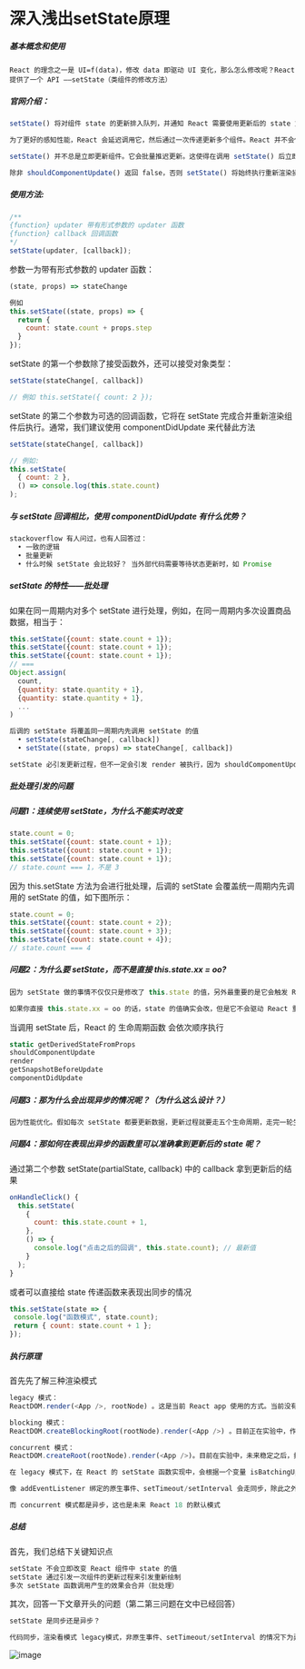 # 深入浅出setState原理
##### 基本概念和使用
```Plain Text
React 的理念之一是 UI=f(data)，修改 data 即驱动 UI 变化，那么怎么修改呢？React 提供了一个 API ——setState（类组件的修改方法）
```
##### 官网介绍：
```javascript
setState() 将对组件 state 的更新排入队列，并通知 React 需要使用更新后的 state 重新渲染此组件及其子组件。这是用于更新用户界面以响应事件处理器和处理服务器数据的主要方式

为了更好的感知性能，React 会延迟调用它，然后通过一次传递更新多个组件。React 并不会保证 state 的变更会立即生效

setState() 并不总是立即更新组件。它会批量推迟更新。这使得在调用 setState() 后立即读取 this.state 成为了隐患。为了消除隐患，请使用 componentDidUpdate 或者 setState 的回调函数（setState(updater, callback)），这两种方式都可以保证在应用更新后触发

除非 shouldComponentUpdate() 返回 false，否则 setState() 将始终执行重新渲染操作。如果可变对象被使用，且无法在 shouldComponentUpdate() 中实现条件渲染，那么仅在新旧状态不一致调用 setState()可以避免不必要的重新渲染
```
##### 使用方法:
```javascript
/**
{function} updater 带有形式参数的 updater 函数
{function} callback 回调函数
*/
setState(updater, [callback]);
```
参数一为带有形式参数的 updater 函数：

```javascript
(state, props) => stateChange

例如
this.setState((state, props) => {
  return {
    count: state.count + props.step
  }
});
```
setState 的第一个参数除了接受函数外，还可以接受对象类型：

```javascript
setState(stateChange[, callback])

// 例如 this.setState({ count: 2 });
```
setState 的第二个参数为可选的回调函数，它将在 setState 完成合并重新渲染组件后执行。通常，我们建议使用 componentDidUpdate 来代替此方法

```javascript
setState(stateChange[, callback])

// 例如: 
this.setState(
  { count: 2 },
  () => console.log(this.state.count)
);
```
##### 与 setState 回调相比，使用 componentDidUpdate 有什么优势？
```javascript
stackoverflow 有人问过，也有人回答过：
  • 一致的逻辑
  • 批量更新
  • 什么时候 setState 会比较好？ 当外部代码需要等待状态更新时，如 Promise
```


##### setState 的特性——批处理
如果在同一周期内对多个 setState 进行处理，例如，在同一周期内多次设置商品数据，相当于：

```javascript
this.setState({count: state.count + 1});
this.setState({count: state.count + 1});
this.setState({count: state.count + 1});
// === 
Object.assign(
  count,
  {quantity: state.quantity + 1},
  {quantity: state.quantity + 1},
  ...
)
```
```javascript
后调的 setState 将覆盖同一周期内先调用 setState 的值
  • setState(stateChange[, callback])
  • setState((state, props) => stateChange[, callback])

setState 必引发更新过程，但不一定会引发 render 被执行，因为 shouldCompomentUpdate 可以返回 false
```


##### 批处理引发的问题
##### 问题1：连续使用 setState，为什么不能实时改变
```javascript
state.count = 0;
this.setState({count: state.count + 1}); 
this.setState({count: state.count + 1}); 
this.setState({count: state.count + 1}); 
// state.count === 1，不是 3
```
因为 this.setState 方法为会进行批处理，后调的 setState 会覆盖统一周期内先调用的 setState 的值，如下图所示：

```javascript
state.count = 0;
this.setState({count: state.count + 2}); 
this.setState({count: state.count + 3}); 
this.setState({count: state.count + 4}); 
// state.count === 4
```


##### 问题2：为什么要 setState，而不是直接 this.state.xx = oo?
```javascript
因为 setState 做的事情不仅仅只是修改了 this.state 的值，另外最重要的是它会触发 React 的更新机制，会进行diff，然后将 patch 部分更新到真实 dom 里

如果你直接 this.state.xx = oo 的话，state 的值确实会改，但是它不会驱动 React 重渲染。setState 能帮助我们更新视图，引发 shouldComponentUpdate、render 等一系列函数的调用。至于批处理，React 会将 setState 的效果放入队列中，在事件结束之后产生一次重新渲染，为的就是把 Virtual DOM 和 DOM 树操作降到最小，用于提高性能
```
当调用 setState 后，React 的 生命周期函数 会依次顺序执行

```javascript
static getDerivedStateFromProps
shouldComponentUpdate
render
getSnapshotBeforeUpdate
componentDidUpdate
```


##### 问题3：那为什么会出现异步的情况呢？（为什么这么设计？）
```javascript
因为性能优化。假如每次 setState 都要更新数据，更新过程就要走五个生命周期，走完一轮生命周期再拿 render 函数的结果去做 diff 对比和更新真实 DOM，会很耗时间。所以将每次调用都放一起做一次性处理，能降低对 DOM 的操作，提高应用性能
```


##### 问题4：那如何在表现出异步的函数里可以准确拿到更新后的 state 呢？
通过第二个参数 setState(partialState, callback) 中的 callback 拿到更新后的结果

```javascript
onHandleClick() {
  this.setState(
    {
      count: this.state.count + 1,
    },
    () => {
      console.log("点击之后的回调", this.state.count); // 最新值
    }
  );
}
```
或者可以直接给 state 传递函数来表现出同步的情况

```javascript
this.setState(state => {
 console.log("函数模式", state.count);
 return { count: state.count + 1 };
});
```


##### 执行原理
首先先了解三种渲染模式

```javascript
legacy 模式：
ReactDOM.render(<App />, rootNode) 。这是当前 React app 使用的方式。当前没有计划删除本模式，但是这个模式可能不支持新功能

blocking 模式：
ReactDOM.createBlockingRoot(rootNode).render(<App />) 。目前正在实验中，作为迁移到 concurrent 模式的第一个步骤

concurrent 模式：
ReactDOM.createRoot(rootNode).render(<App />)。目前在实验中，未来稳定之后，打算作为 React 的模式开发模式。这个模式开启了所有的新功能 拥有不同的优先级，更新的过程可以被打断
```
```javascript
在 legacy 模式下，在 React 的 setState 函数实现中，会根据一个变量 isBatchingUpdates 判断是直接更新 this.state 还是放到队列中回头再说，而 isBatchingUpdates 默认是 false，也就表示 setState 会同步更新 this.state，但是，有一个函数 batchedUpdates，这个函数会把 isBatchingUpdates 修改为 true，而当 React 在调用事件处理函数之前就会调用这个 batchedUpdates，造成的后果，就是由 React 控制的事件处理过程 setState 不会同步更新 this.state

像 addEventListener 绑定的原生事件、setTimeout/setInterval 会走同步，除此之外，也就是 React 控制的事件处理 setState 会异步

而 concurrent 模式都是异步，这也是未来 React 18 的默认模式
```


##### 总结
首先，我们总结下关键知识点

```javascript
setState 不会立即改变 React 组件中 state 的值
setState 通过引发一次组件的更新过程来引发重新绘制
多次 setState 函数调用产生的效果会合并（批处理）
```
其次，回答一下文章开头的问题（第二第三问题在文中已经回答）

```javascript
setState 是同步还是异步？

代码同步，渲染看模式 legacy模式，非原生事件、setTimeout/setInterval 的情况下为异步；addEventListener 绑定原生事件、setTimeout/setInterval 时会同步concurrent 模式：异步
```
![image](-XKsQP0pqF6XiGPmpM_IlcQdt1RYmIxH0kuDC9tkd7A.png)

